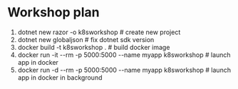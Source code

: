# Workshop plan

1. dotnet new razor -o k8sworkshop # create new project
2. dotnet new globaljson # fix dotnet sdk version
3. docker build -t k8sworkshop . # build docker image
4. docker run -it --rm -p 5000:5000 --name myapp k8sworkshop # launch app in docker
5. docker run -d --rm -p 5000:5000 --name myapp k8sworkshop # launch app in docker in background
